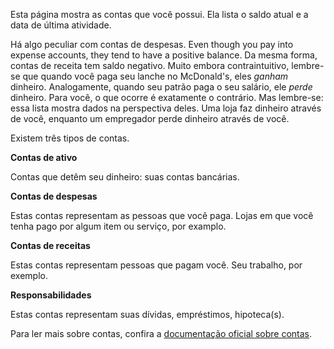Esta página mostra as contas que você possui. Ela lista o saldo atual e a data de última atividade.

Há algo peculiar com contas de despesas. Even though you pay into expense accounts, they tend to have a positive balance. Da mesma forma, contas de receita tem saldo negativo. Muito embora contraintuitivo, lembre-se que quando você paga seu lanche no McDonald's, eles *ganham* dinheiro. Analogamente, quando seu patrão paga o seu salário, ele *perde* dinheiro. Para você, o que ocorre é exatamente o contrário. Mas lembre-se: essa lista mostra dados na perspectiva deles. Uma loja faz dinheiro através de você, enquanto um empregador perde dinheiro através de você.

Existem três tipos de contas.

**Contas de ativo**

Contas que detêm seu dinheiro: suas contas bancárias.

**Contas de despesas**

Estas contas representam as pessoas que você paga. Lojas em que você tenha pago por algum item ou serviço, por examplo.

**Contas de receitas**

Estas contas representam pessoas que pagam você. Seu trabalho, por exemplo.

**Responsabilidades**

Estas contas representam suas dívidas, empréstimos, hipoteca(s).

Para ler mais sobre contas, confira a [documentação oficial sobre contas](https://firefly-iii.readthedocs.io/en/latest/concepts/accounts.html).